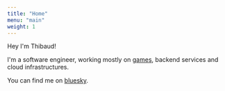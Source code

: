 ```yaml
---
title: "Home"
menu: "main"
weight: 1
---
```


Hey I'm Thibaud!

I'm a software engineer, working mostly on [games](games), backend services and cloud infrastructures.

You can find me on [bluesky](https://bsky.app/profile/rheneross.bsky.social).